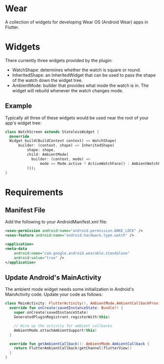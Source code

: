 # Wear

A collection of widgets for developing Wear OS (Android Wear) apps in Flutter.

# Widgets

There currently three widgets provided by the plugin:

* WatchShape: determines whether the watch is square or round.
* InheritedShape: an InheritedWidget that can be used to pass the shape of the watch down the widget tree.
* AmbientMode: builder that provides what mode the watch is in. The widget will rebuild whenever the watch changes mode.

## Example

Typically all three of these widgets would be used near the root of your app's widget tree:

```dart
class WatchScreen extends StatelessWidget {
  @override
  Widget build(BuildContext context) => WatchShape(
      builder: (context, shape) => InheritedShape(
          shape: shape,
          child: AmbientMode(
            builder: (context, mode) =>
                mode == Mode.active ? ActiveWatchFace() : AmbientWatchFace(),
          )));
}
```

# Requirements

## Manifest File

Add the following to your AndroidManifest.xml file:

```xml
<uses-permission android:name="android.permission.WAKE_LOCK" />
<uses-feature android:name="android.hardware.type.watch" />

<application>
<meta-data
    android:name="com.google.android.wearable.standalone"
    android:value="true" />
</application>
```

## Update Android's MainActivity

The ambient mode widget needs some initialization in Android's MainActivity code. Update your code as follows:

```kotlin
class MainActivity: FlutterActivity(), AmbientMode.AmbientCallbackProvider {
  override fun onCreate(savedInstanceState: Bundle?) {
    super.onCreate(savedInstanceState)
    GeneratedPluginRegistrant.registerWith(this)

    // Wire up the activity for ambient callbacks
    AmbientMode.attachAmbientSupport(this)
  }

  override fun getAmbientCallback(): AmbientMode.AmbientCallback {
    return FlutterAmbientCallback(getChannel(flutterView))
  }
}
```